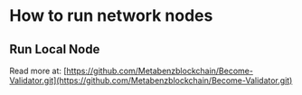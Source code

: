 # How to run network nodes

## Run Local Node

Read more at: [https://github.com/Metabenzblockchain/Become-Validator.git](https://github.com/Metabenzblockchain/Become-Validator.git)
